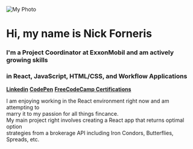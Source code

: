 ![My Photo](https://assets.codepen.io/6459953/internal/avatars/users/default.png?fit=crop&format=auto&height=350&version=1632935593&width=350)
# Hi, my name is Nick Forneris
### I'm a Project Coordinator at ExxonMobil and am actively growing skills 
### in React, JavaScript, HTML/CSS, and Workflow Applications
**[Linkedin](https://www.linkedin.com/in/nickforneris/)**
**[CodePen](https://codepen.io/nickforneris)**
**[FreeCodeCamp Certifications](https://www.freecodecamp.org/nickforneris)**

I am enjoying working in the React environment right now and am attempting to<br>
marry it to my passion for all things fincance.<br>
My main project right involves creating a React app that returns optimal option<br>
strategies from a brokerage API including Iron Condors, Butterflies, Spreads, etc. 
